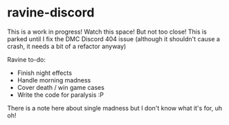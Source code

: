 # ravine-discord

This is a work in progress! Watch this space! But not too close!
This is parked until I fix the DMC Discord 404 issue (although it shouldn't cause a crash, it needs a bit of a refactor anyway)

Ravine to-do:
* Finish night effects
* Handle morning madness
* Cover death / win game cases
* Write the code for paralysis :P

There is a note here about single madness but I don't know what it's for, uh oh!
